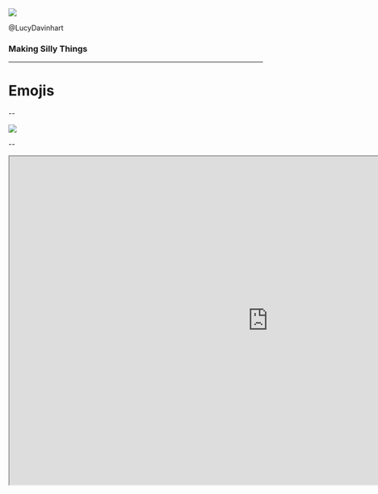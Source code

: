 
<img src="/images/silly/upside-down-face.png" style="border:0; background:transparent; box-shadow:none">

@LucyDavinhart <!-- .element: class="fragment" -->


### Making Silly Things <!-- .element: class="fragment" -->

<!-- .slide: data-transition="zoom" -->







---

# Emojis

--

<img src="/images/silly/emoji-tracker-screenshot.png" style="border:0; background:transparent; box-shadow:none">

--

<iframe src="http://emojis.test.lmhd.me:3000/d/GoSheffield/" style="width:1024px; height: 650px; margin: 0; padding:0;">

--

# WHY?!

--

# Why not?

--

<blockquote class="twitter-tweet" data-lang="en"><p lang="en" dir="ltr">🚡 (Aerial tramway) has been the least used emoji for 77 days</p>&mdash; Least Used Emoji Bot (@leastUsedEmoji) <a href="https://twitter.com/leastUsedEmoji/status/1020635777624047616?ref_src=twsrc%5Etfw">July 21, 2018</a></blockquote>


--

<img src="/images/silly/crossover.jpg" style="border:0; background:transparent; box-shadow:none">

--

## GitHub
- lucymhdavies/twitch_exporter
- lucymhdavies/emoji_exporter






---

# Sure... but why?

---

<img src="/images/silly/rewind.png" style="border:0; background:transparent; box-shadow:none">


---

# Impostor Syndrome

--

## Fear of Judgement

<img src="/images/silly/WonderWomanGopher.png" style="border:0; background:transparent; box-shadow:none; bottom:0; left:0; height: 150px; position: fixed;">
<!-- .element: class="fragment" -->
<img src="/images/trans-gopher.png" style="border:0; background:transparent; box-shadow:none; bottom:0; right:0; height: 150px; position: fixed;">
<!-- .element: class="fragment" -->

--

## Fear of Failure

--

## Big Ideas Are Intimidating






---

# Overcoming It

--

## Doing Scary Things

Doing things because it's scary, rather than doing things in spite of it being scary

--

## Prototypes and Silly Things

--

## L&D Time

--

## Go Making Things Fun Again








---

# Thanks!


<img src="/images/silly/gopher_unicorn.png" style="border:0; background:transparent; box-shadow:none; height: 400px;">

<span style="font-size: 0.5em">Gopher &copy; CC BY NC SA 4.0 -  Ashley McNamara</span>
